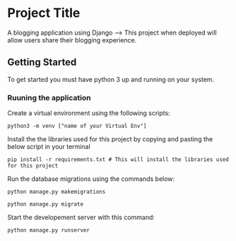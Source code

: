 # Project Title

A blogging application using Django -->  This project when deployed will allow users share their blogging experience.

## Getting Started

To get started you must have python 3 up and running on your system.

### Ruuning the application

Create a virtual environment using the following scripts:

```
python3 -m venv ["name of your Virtual Env"]
```

Install the the libraries used for this project by copying and pasting the below script in your terminal

```
pip install -r requirements.txt # This will install the libraries used for this project
```

Run the database migrations using the commands below:

```
python manage.py makemigrations 

python manage.py migrate
```

Start the developement server with this command:

```
python manage.py runserver
```
